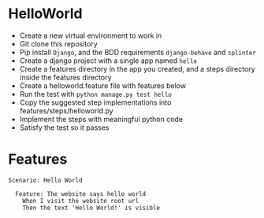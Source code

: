 # HelloWorld

- Create a new virtual environment to work in
- Git clone this repository
- Pip install `Django`, and the BDD requirements `django-behave` and `splinter`
- Create a django project with a single app named `hello`
- Create a features directory in the app you created, and a steps directory inside the features directory
- Create a helloworld.feature file with features below
- Run the test with `python manage.py test hello`
- Copy the suggested step implementations into features/steps/helloworld.py
- Implement the steps with meaningful python code
- Satisfy the test so it passes

# Features

```
Scenario: Hello World

  Feature: The website says hello world
    When I visit the website root url
    Then the text 'Hello World!' is visible
```
